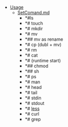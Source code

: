 - <a href = "E:\Node_projects\Node_Way\NBase\_Md\_Index\__Arch\_EGE\Математика\content\Usage\cat.Usage\dir.Usage.md">Usage</a>
    - <a href = "E:\Node_projects\Node_Way\NBase\_Md\_Index\__Arch\_EGE\Математика\content\Usage\SetComand.md">SetComand.md</a>
        - *#ls
        - *# touch
        - *# mkdir
        - *# mv
        - *## mv as rename
        - *# cp (dubl + mv)
        - *# rm 
        - *# cat
        - *# (runtime start)
        - *## chmod 
        - *## sh
        - *# ps
        - *# man 
        - *# head
        - *# tail 
        - *# stdin
        - *# stdout
        - *# [less](less/___setcomand.md)
        - *# curl
        - *# grep
